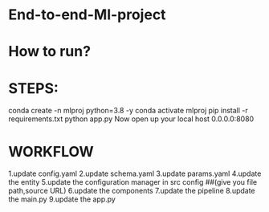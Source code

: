 # End-to-end-Ml-project

# How to run?
# STEPS:
conda create -n mlproj python=3.8 -y 
conda activate mlproj
pip install -r requirements.txt
python app.py
Now open up your local host 0.0.0.0:8080

# WORKFLOW
1.update config.yaml
2.update schema.yaml
3.update params.yaml
4.update the entity
5.update the configuration manager in src config ##(give you file path,source URL)
6.update the components
7.update the pipeline
8.update the main.py
9.update the app.py

